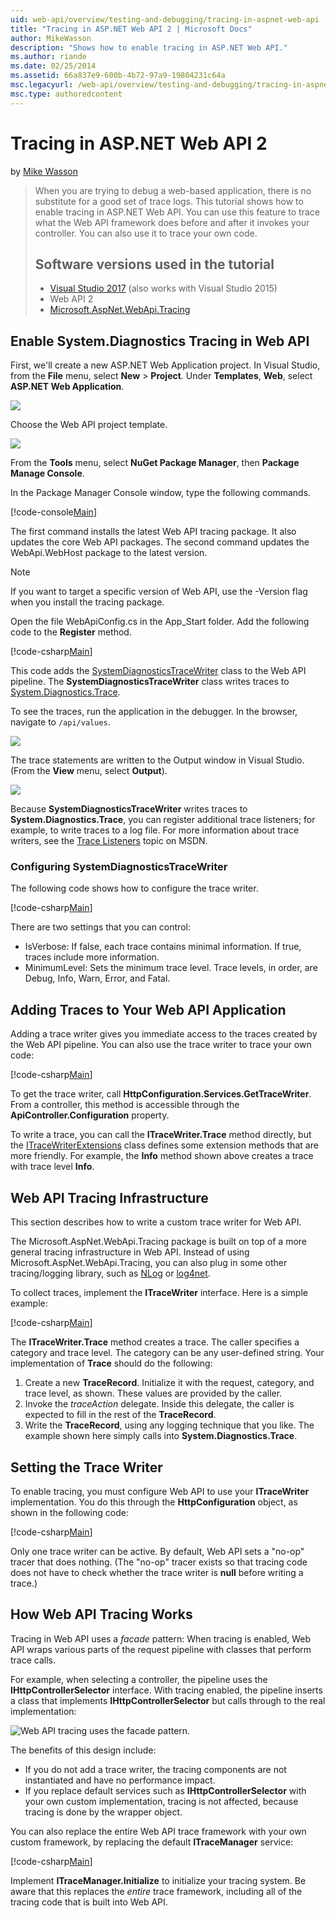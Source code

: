 ```yaml
---
uid: web-api/overview/testing-and-debugging/tracing-in-aspnet-web-api
title: "Tracing in ASP.NET Web API 2 | Microsoft Docs"
author: MikeWasson
description: "Shows how to enable tracing in ASP.NET Web API."
ms.author: riande
ms.date: 02/25/2014
ms.assetid: 66a837e9-600b-4b72-97a9-19804231c64a
msc.legacyurl: /web-api/overview/testing-and-debugging/tracing-in-aspnet-web-api
msc.type: authoredcontent
---
```

Tracing in ASP.NET Web API 2
====================
by [Mike Wasson](https://github.com/MikeWasson)

> When you are trying to debug a web-based application, there is no substitute for a good set of trace logs. This tutorial shows how to enable tracing in ASP.NET Web API. You can use this feature to trace what the Web API framework does before and after it invokes your controller. You can also use it to trace your own code.
>
> ## Software versions used in the tutorial
>
> - [Visual Studio 2017](https://visualstudio.microsoft.com/downloads/?utm_medium=microsoft&utm_source=docs.microsoft.com&utm_campaign=button+cta&utm_content=download+vs2017) (also works with Visual Studio 2015)
> - Web API 2
> - [Microsoft.AspNet.WebApi.Tracing](http://www.nuget.org/packages/Microsoft.AspNet.WebApi.Tracing)

## Enable System.Diagnostics Tracing in Web API

First, we'll create a new ASP.NET Web Application project. In Visual Studio, from the **File** menu, select **New** > **Project**. Under **Templates**, **Web**, select **ASP.NET Web Application**.

[![](tracing-in-aspnet-web-api/_static/image2.png)](tracing-in-aspnet-web-api/_static/image1.png)

Choose the Web API project template.

[![](tracing-in-aspnet-web-api/_static/image4.png)](tracing-in-aspnet-web-api/_static/image3.png)

From the **Tools** menu, select **NuGet Package Manager**, then **Package Manage Console**.

In the Package Manager Console window, type the following commands.

[!code-console[Main](tracing-in-aspnet-web-api/samples/sample1.cmd)]

The first command installs the latest Web API tracing package. It also updates the core Web API packages. The second command updates the WebApi.WebHost package to the latest version.

> [!NOTE]
> If you want to target a specific version of Web API, use the -Version flag when you install the tracing package.

Open the file WebApiConfig.cs in the App\_Start folder. Add the following code to the **Register** method.

[!code-csharp[Main](tracing-in-aspnet-web-api/samples/sample2.cs?highlight=6)]

This code adds the [SystemDiagnosticsTraceWriter](https://msdn.microsoft.com/library/system.web.http.tracing.systemdiagnosticstracewriter.aspx) class to the Web API pipeline. The **SystemDiagnosticsTraceWriter** class writes traces to [System.Diagnostics.Trace](https://msdn.microsoft.com/library/system.diagnostics.trace).

To see the traces, run the application in the debugger. In the browser, navigate to `/api/values`.

![](tracing-in-aspnet-web-api/_static/image5.png)

The trace statements are written to the Output window in Visual Studio. (From the **View** menu, select **Output**).

[![](tracing-in-aspnet-web-api/_static/image7.png)](tracing-in-aspnet-web-api/_static/image6.png)

Because **SystemDiagnosticsTraceWriter** writes traces to **System.Diagnostics.Trace**, you can register additional trace listeners; for example, to write traces to a log file. For more information about trace writers, see the [Trace Listeners](https://msdn.microsoft.com/library/4y5y10s7.aspx) topic on MSDN.

### Configuring SystemDiagnosticsTraceWriter

The following code shows how to configure the trace writer.

[!code-csharp[Main](tracing-in-aspnet-web-api/samples/sample3.cs)]

There are two settings that you can control:

- IsVerbose: If false, each trace contains minimal information. If true, traces include more information.
- MinimumLevel: Sets the minimum trace level. Trace levels, in order, are Debug, Info, Warn, Error, and Fatal.

## Adding Traces to Your Web API Application

Adding a trace writer gives you immediate access to the traces created by the Web API pipeline. You can also use the trace writer to trace your own code:

[!code-csharp[Main](tracing-in-aspnet-web-api/samples/sample4.cs)]

To get the trace writer, call **HttpConfiguration.Services.GetTraceWriter**. From a controller, this method is accessible through the **ApiController.Configuration** property.

To write a trace, you can call the **ITraceWriter.Trace** method directly, but the [ITraceWriterExtensions](https://msdn.microsoft.com/library/system.web.http.tracing.itracewriterextensions.aspx) class defines some extension methods that are more friendly. For example, the **Info** method shown above creates a trace with trace level **Info**.

## Web API Tracing Infrastructure

This section describes how to write a custom trace writer for Web API.

The Microsoft.AspNet.WebApi.Tracing package is built on top of a more general tracing infrastructure in Web API. Instead of using Microsoft.AspNet.WebApi.Tracing, you can also plug in some other tracing/logging library, such as [NLog](http://nlog-project.org/) or [log4net](http://logging.apache.org/log4net/).

To collect traces, implement the **ITraceWriter** interface. Here is a simple example:

[!code-csharp[Main](tracing-in-aspnet-web-api/samples/sample5.cs)]

The **ITraceWriter.Trace** method creates a trace. The caller specifies a category and trace level. The category can be any user-defined string. Your implementation of **Trace** should do the following:

1. Create a new **TraceRecord**. Initialize it with the request, category, and trace level, as shown. These values are provided by the caller.
2. Invoke the *traceAction* delegate. Inside this delegate, the caller is expected to fill in the rest of the **TraceRecord**.
3. Write the **TraceRecord**, using any logging technique that you like. The example shown here simply calls into **System.Diagnostics.Trace**.

## Setting the Trace Writer

To enable tracing, you must configure Web API to use your **ITraceWriter** implementation. You do this through the **HttpConfiguration** object, as shown in the following code:

[!code-csharp[Main](tracing-in-aspnet-web-api/samples/sample6.cs)]

Only one trace writer can be active. By default, Web API sets a &quot;no-op&quot; tracer that does nothing. (The &quot;no-op&quot; tracer exists so that tracing code does not have to check whether the trace writer is **null** before writing a trace.)

## How Web API Tracing Works

Tracing in Web API uses a *facade* pattern: When tracing is enabled, Web API wraps various parts of the request pipeline with classes that perform trace calls.

For example, when selecting a controller, the pipeline uses the **IHttpControllerSelector** interface. With tracing enabled, the pipeline inserts a class that implements **IHttpControllerSelector** but calls through to the real implementation:

![Web API tracing uses the facade pattern.](tracing-in-aspnet-web-api/_static/image8.png)

The benefits of this design include:

- If you do not add a trace writer, the tracing components are not instantiated and have no performance impact.
- If you replace default services such as **IHttpControllerSelector** with your own custom implementation, tracing is not affected, because tracing is done by the wrapper object.

You can also replace the entire Web API trace framework with your own custom framework, by replacing the default **ITraceManager** service:

[!code-csharp[Main](tracing-in-aspnet-web-api/samples/sample7.cs)]

Implement **ITraceManager.Initialize** to initialize your tracing system. Be aware that this replaces the *entire* trace framework, including all of the tracing code that is built into Web API.
